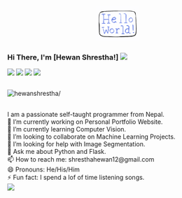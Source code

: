 <p align="center">
  <img src="https://github.com/hewanshrestha/hewanshrestha/blob/master/readme.gif" width="100px">
</p>

### Hi There, I'm [Hewan Shrestha!] <img src="https://raw.githubusercontent.com/iampavangandhi/iampavangandhi/master/gifs/Hi.gif" width="30px">

<a href="https://www.facebook.com/hewanshrestha12/">
  <img align="left" width="20px" src="https://cdn.jsdelivr.net/npm/simple-icons@v3/icons/facebook.svg">
</a>
<a href="https://www.instagram.com/hewan_shrestha/">
  <img align="left" width="20px" src="https://cdn.jsdelivr.net/npm/simple-icons@v3/icons/instagram.svg">
</a>
<a href="https://www.linkedin.com/in/hewanshrestha/">
  <img align="left" width="20px" src="https://cdn.jsdelivr.net/npm/simple-icons@v3/icons/linkedin.svg">
</a>
<a href="https://www.twitter.com/hewanshrestha/">
  <img align="left" width="20px" src="https://cdn.jsdelivr.net/npm/simple-icons@v3/icons/twitter.svg">
</a>
<br>
<br>
<p align="left"> <img src=https://komarev.com/ghpvc/?username=hewanshrestha alt=hewanshrestha/></p>
<br>
I am a passionate self-taught programmer from Nepal.<br>
🔭 I’m currently working on Personal Portfolio Website.<br> 
🌱 I’m currently learning Computer Vision.<br>
👯 I’m looking to collaborate on Machine Learning Projects.<br>
🤔 I’m looking for help with Image Segmentation.<br>
💬 Ask me about Python and Flask.<br>
📫 How to reach me: shresthahewan12@gmail.com <br>
😄 Pronouns: He/His/Him <br>
⚡ Fun fact: I spend a lof of time listening songs. <br>


<img src="https://github-readme-stats.vercel.app/api?username=hewanshrestha&&show_icons=true&title_color=ffffff&icon_color=bb2acf&text_color=daf7dc&bg_color=151515"/>
